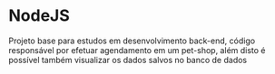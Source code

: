 # NodeJS

Projeto base para estudos em desenvolvimento back-end, código responsável por efetuar agendamento em um pet-shop, além disto é possível também visualizar os dados salvos no banco de dados
